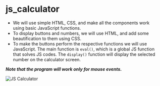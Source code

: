 # js_calculator

+ We will use simple HTML, CSS, and make all the components
work using basic JavaScript functions. 
+ To display buttons and numbers, we will use HTML, and add 
some beautification to them using CSS. 
+ To make the buttons perform the respective functions we will 
use JavaScript. The main function is `eval()`, which is a global 
JS function that solves JS codes. The `display()` function will 
display the selected number on the calculator screen.

_**Note that the program will work only for mouse events.**_

![JS Calculator](https://webdevtrick.com/wp-content/uploads/basic-javascript-calculator-with-source-code.jpg)